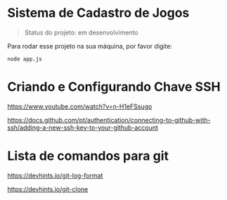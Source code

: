 <h1>Sistema de Cadastro de Jogos</h1>

> Status do projeto: em desenvolvimento

Para rodar esse projeto na sua máquina, por favor digite:

```
node app.js
```

# Criando e Configurando Chave SSH

https://www.youtube.com/watch?v=n-H1eFSsugo

https://docs.github.com/pt/authentication/connecting-to-github-with-ssh/adding-a-new-ssh-key-to-your-github-account


# Lista de comandos para git

https://devhints.io/git-log-format

https://devhints.io/git-clone



